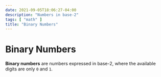 ```yaml
---
date: 2021-09-05T18:06:27-04:00
description: "Numbers in base-2"
tags: [ "math" ]
title: "Binary Numbers"
---
```


# Binary Numbers

**Binary numbers** are numbers expressed in base-2, where the available digits are only `0` and `1`.

<!-- TODO:  How to count on your hands in binary -->
